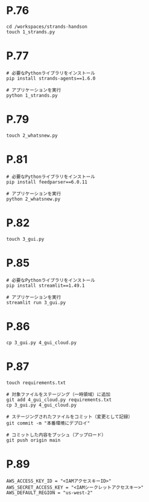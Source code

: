 # P.76

```
cd /workspaces/strands-handson
touch 1_strands.py
```

# P.77

```
# 必要なPythonライブラリをインストール
pip install strands-agents==1.6.0

# アプリケーションを実行
python 1_strands.py
```

# P.79

```
touch 2_whatsnew.py
```

# P.81

```
# 必要なPythonライブラリをインストール
pip install feedparser==6.0.11

# アプリケーションを実行
python 2_whatsnew.py
```

# P.82

```
touch 3_gui.py
```

# P.85

```
# 必要なPythonライブラリをインストール
pip install streamlit==1.49.1

# アプリケーションを実行
streamlit run 3_gui.py
```

# P.86

```
cp 3_gui.py 4_gui_cloud.py
```

# P.87

```
touch requirements.txt
```

```
# 対象ファイルをステージング（一時領域）に追加
git add 4_gui_cloud.py requirements.txt
cp 3_gui.py 4_gui_cloud.py

# ステージングされたファイルをコミット（変更として記録）
git commit -m "本番環境にデプロイ"

# コミットした内容をプッシュ（アップロード）
git push origin main
```

# P.89

```
AWS_ACCESS_KEY_ID = "<IAMアクセスキーID>"
AWS_SECRET_ACCESS_KEY = "<IAMシークレットアクセスキー>"
AWS_DEFAULT_REGION = "us-west-2"
```